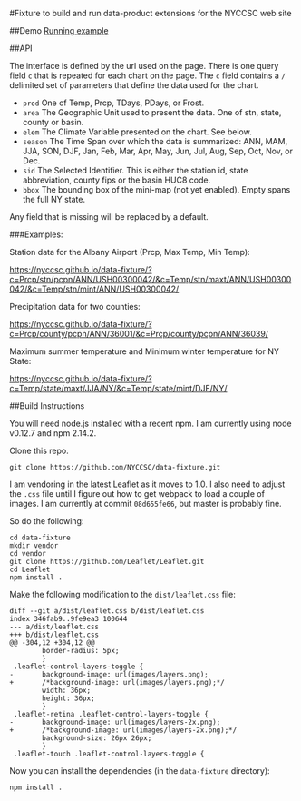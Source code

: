 #Fixture to build and run data-product extensions for the NYCCSC web site

##Demo
[Running example](https://nyccsc.github.io/data-fixture/)

##API

The interface is defined by the url used on the page. There is one query field `c` that is repeated for each chart on the page.  The `c` field contains a `/` delimited set of parameters that define the data used for the chart.

  * `prod` One of Temp, Prcp, TDays, PDays, or Frost.
  * `area` The Geographic Unit used to present the data.  One of stn, state, county or basin.
  * `elem` The Climate Variable presented on the chart.  See below.
  * `season` The Time Span over which the data is summarized:
    ANN, MAM, JJA, SON, DJF, Jan, Feb, Mar, Apr, May, Jun, Jul, Aug, Sep, Oct, Nov, or Dec.
  * `sid` The Selected Identifier.  This is either the station id, state abbreviation, county fips or the basin HUC8 code.
  * `bbox` The bounding box of the mini-map (not yet enabled).  Empty spans the full NY state.

Any field that is missing will be replaced by a default.

###Examples:

Station data for the Albany Airport (Prcp, Max Temp, Min Temp):

https://nyccsc.github.io/data-fixture/?c=Prcp/stn/pcpn/ANN/USH00300042/&c=Temp/stn/maxt/ANN/USH00300042/&c=Temp/stn/mint/ANN/USH00300042/

Precipitation data for two counties:

https://nyccsc.github.io/data-fixture/?c=Prcp/county/pcpn/ANN/36001/&c=Prcp/county/pcpn/ANN/36039/

Maximum summer temperature and Minimum winter temperature for NY State:

https://nyccsc.github.io/data-fixture/?c=Temp/state/maxt/JJA/NY/&c=Temp/state/mint/DJF/NY/

  
##Build Instructions

You will need node.js installed with a recent npm.  I am currently using node v0.12.7 and npm 2.14.2.

Clone this repo.
```
git clone https://github.com/NYCCSC/data-fixture.git
```

I am vendoring in the latest Leaflet as it moves to 1.0.  I also need to adjust the `.css` file until I figure out how to get webpack to load a couple of images.  I am currently at commit `08d655fe66`, but master is probably fine.

So do the following:

```
cd data-fixture
mkdir vendor
cd vendor
git clone https://github.com/Leaflet/Leaflet.git
cd Leaflet
npm install .
```

Make the following modification to the `dist/leaflet.css` file:

```
diff --git a/dist/leaflet.css b/dist/leaflet.css
index 346fab9..9fe9ea3 100644
--- a/dist/leaflet.css
+++ b/dist/leaflet.css
@@ -304,12 +304,12 @@
        border-radius: 5px;
        }
 .leaflet-control-layers-toggle {
-       background-image: url(images/layers.png);
+       /*background-image: url(images/layers.png);*/
        width: 36px;
        height: 36px;
        }
 .leaflet-retina .leaflet-control-layers-toggle {
-       background-image: url(images/layers-2x.png);
+       /*background-image: url(images/layers-2x.png);*/
        background-size: 26px 26px;
        }
 .leaflet-touch .leaflet-control-layers-toggle {
```

Now you can install the dependencies (in the `data-fixture` directory):
```
npm install .
```
